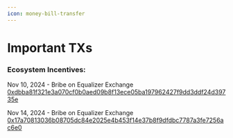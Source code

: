 ```yaml
---
icon: money-bill-transfer
---
```


# Important TXs

### Ecosystem Incentives:

Nov 10, 2024 - Bribe on Equalizer Exchange\
[0xdbba81f321e3a070cf0b0aed09b8f13ece05ba197962427f9dd3ddf24d39735e](https://ftmscan.com/tx/0xdbba81f321e3a070cf0b0aed09b8f13ece05ba197962427f9dd3ddf24d39735e)

Nov 14, 2024 - Bribe on Equalizer Exchange\
[0x17a70813036b08705dc84e2025e4b453f14e37b8f9dfdbc7787a3fe7256ac6e0](https://ftmscan.com/tx/0x17a70813036b08705dc84e2025e4b453f14e37b8f9dfdbc7787a3fe7256ac6e0)
